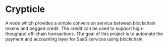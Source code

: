 # Crypticle

A node which provides a simple conversion service between blockchain tokens and pegged credit. The credit can be used to support high-thoughput off-chain transactions. The goal of this project is to automate the payment and accounting layer for SaaS services using blockchain.
